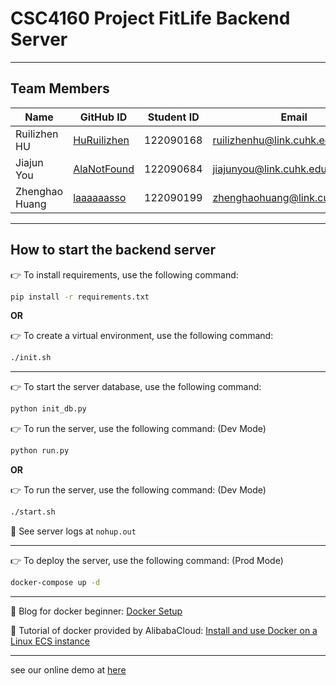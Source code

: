# CSC4160 Project FitLife Backend Server

---

## Team Members

| Name           | GitHub ID                                     | Student ID | Email                          |
| -------------- | --------------------------------------------- | ---------- | ------------------------------ |
| Ruilizhen HU   | [HuRuilizhen](https://github.com/HuRuilizhen) | 122090168  | ruilizhenhu@link.cuhk.edu.cn   |
| Jiajun You     | [AlaNotFound](https://github.com/AlaNotFound) | 122090684  | jiajunyou@link.cuhk.edu.cn     |
| Zhenghao Huang | [laaaaaasso](https://github.com/laaaaaasso)   | 122090199  | zhenghaohuang@link.cuhk.edu.cn |

---

## How to start the backend server

👉 To install requirements, use the following command:

```bash
pip install -r requirements.txt
```

**OR**

👉 To create a virtual environment, use the following command:

```bash
./init.sh
```

---

👉 To start the server database, use the following command:

```bash
python init_db.py
```

👉 To run the server, use the following command: (Dev Mode)

```bash
python run.py
```

**OR**

👉 To run the server, use the following command: (Dev Mode)

```bash
./start.sh
```

📝 See server logs at `nohup.out`

---

👉 To deploy the server, use the following command: (Prod Mode)

```bash
docker-compose up -d
```

---

📔 Blog for docker beginner: [Docker Setup](https://huruilizhen.github.io/Docker-Setup)

📔 Tutorial of docker provided by AlibabaCloud: [Install and use Docker on a Linux ECS instance](https://help.aliyun.com/zh/ecs/use-cases/install-and-use-docker-on-a-linux-ecs-instance?spm=5176.28426678.J_HeJR_wZokYt378dwP-lLl.120.47cc5181sgVC3T&scm=20140722.S_help@@文档@@51853.S_BB2@bl+RQW@ag0+BB1@ag0+hot+os0.ID_51853-RL_docker-LOC_search~UND~helpdoc~UND~item-OR_ser-PAR1_2150417417289736022155700e0397-V_3-P0_0)

---

see our online demo at [here](https://www.bilibili.com/video/BV1NeqoYqEUt/?vd_source=34dab56bed0197eb563d13169b88c828)
